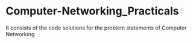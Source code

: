# Computer-Networking_Practicals
It consists of the code solutions for the problem statements of Computer Networking

